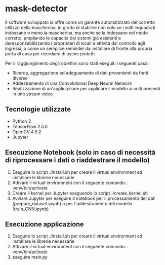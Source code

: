 # mask-detector
Il software sviluppato si offre come un garante automatizzato del corretto utilizzo della mascherina, 
in grado di stabilire non solo se i volti inquadrati indossano o meno la mascherina, ma anche se la indossano nel modo corretto, 
ampliando le capacità dei sistemi già esistenti e deresponsabilizzando i proprietari di locali e attività dal controllo agli ingressi, 
o come un semplice reminder da installare di fronte alla propria porta di casa per ricordarsi di uscire protetti.

Per il raggiungimento degli obiettivi sono stati eseguiti i seguenti passi:

- Ricerca, aggregazione ed adeguamento di dati provenienti da fonti diverse
- Addestramento di una Convolutional Deep Neural Network
- Realizzazione di un'applicazione per applicare il modello ai volti presenti in uno stream video

## Tecnologie utilizzate
- Python 3
- TensorFlow 2.5.0
- OpenCV 4.5.2
- Jupyter

## Esecuzione Notebook (solo in caso di necessità di riprocessare i dati o riaddestrare il modello)
1. Eseguire lo script ./install.sh per creare il virtual environment ed installare le librerie necessarie
2. Attivare il virtual environment con il seguente comando: . venv/bin/activate
3. Creare il kernel per Jupyter eseguendo lo script ./create_kernel.sh
4. Avviare Jupyter per eseguire il notebook per il processamento dei dati (prepare_dataset.ipynb) o per l'addestramento del modello (train_CNN.ipynb)

## Esecuzione applicazione
1. Eseguire lo script ./install.sh per creare il virtual environment ed installare le librerie necessarie
2. Attivare il virtual environment con il seguente comando: . venv/bin/activate
3. eseguire main.py
